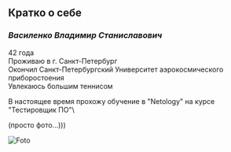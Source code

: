 ## Кратко о себе

### *Василенко Владимир Станиславович*

42 года\
Проживаю в г. Санкт-Петербург\
Окончил Санкт-Петербургский Университет аэрокосмического приборостоения\
Увлекаюсь большим теннисом

В настоящее время прохожу обучение в "Netology" на курсе "Тестировщик ПО"\

(просто фото...)))

![Foto](https://github.com/Vladimir82Vasilenko/MyPersonalSite/assets/78622214/cf13277f-40f9-422a-9bbf-d14da5189221)
